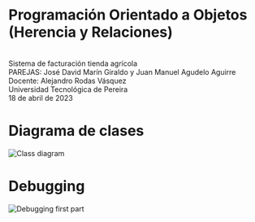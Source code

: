 # Programación Orientado a Objetos (Herencia y Relaciones)
<br>
Sistema de facturación tienda agrícola
<br>
PAREJAS: José David Marín Giraldo y Juan Manuel Agudelo Aguirre
<br>
Docente: Alejandro Rodas Vásquez
<br>
Universidad Tecnológica de Pereira
<br>
18 de abril de 2023

# Diagrama de clases
![Class diagram](https://github.com/pertinaz/Agricolas/assets/87156289/fc7ef001-d63c-48ca-b264-61ae9365b345)

# Debugging 
![Debugging first part](https://github.com/pertinaz/Agricolas/assets/87156289/9cfee36c-579c-48da-947f-e7d7802ba2e0)

